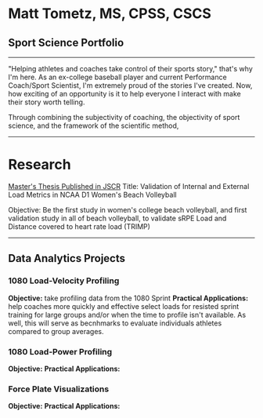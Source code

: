 # Matt Tometz, MS, CPSS, CSCS
## Sport Science Portfolio

---
"Helping athletes and coaches take control of their sports story," that's why I'm here. As an ex-college baseball player and current Performance Coach/Sport Scientist, I'm extremely proud of the stories I've created. Now, how exciting of an opportunity is it to help everyone I interact with make their story worth telling.

Through combining the subjectivity of coaching, the objectivity of sport science, and the framework of the scientific method, 

---

# Research

[Master's Thesis Published in JSCR](https://journals.lww.com/nsca-jscr/fulltext/2022/08000/validation_of_internal_and_external_load_metrics.23.aspx)
Title: Validation of Internal and External Load Metrics in NCAA D1 Women's Beach Volleyball

Objective: Be the first study in women's college beach volleyball, and first validation study in all of beach volleyball, to validate sRPE Load and Distance covered to heart rate load (TRIMP)

---

## Data Analytics Projects
### 1080 Load-Velocity Profiling
**Objective:** take profiling data from the 1080 Sprint
**Practical Applications:** help coaches more quickly and effective select loads for resisted sprint training for large groups and/or when the time to profile isn't available. As well, this will serve as becnhmarks to evaluate individuals athletes compared to group averages.

### 1080 Load-Power Profiling
**Objective:**
**Practical Applications:**

### Force Plate Visualizations
**Objective:**
**Practical Applications:**
